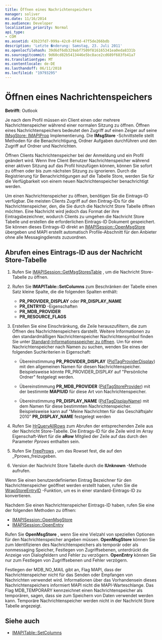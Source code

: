 ```yaml
---
title: Öffnen eines Nachrichtenspeichers
manager: soliver
ms.date: 11/16/2014
ms.audience: Developer
localization_priority: Normal
api_type:
- COM
ms.assetid: 43b23fd7-999a-42c0-8f4d-47f5de266bdb
description: 'Letzte �nderung: Samstag, 23. Juli 2011'
ms.openlocfilehash: 39d6df6db329abf7509f816165341ea0eda8331b
ms.sourcegitcommit: 9d60cd82b5413446e5bc8ace2cd689f683fb41a7
ms.translationtype: MT
ms.contentlocale: de-DE
ms.lasthandoff: 06/11/2018
ms.locfileid: "19793295"
---
```

# <a name="opening-a-message-store"></a>Öffnen eines Nachrichtenspeichers

**Betrifft**: Outlook 
  
Je nach dem Profil müssen ein Client einen oder mehrere Nachrichtenspeicher während einer normalen Sitzung zu öffnen. Öffnen eines Nachrichtenspeichers bedeutet den Zugriff auf einen Zeiger auf seine [IMsgStore: IMAPIProp](imsgstoreimapiprop.md) Implementierung. Die **IMsgStore** -Schnittstelle stellt Methoden für die Benachrichtigung, Ordner Aufgaben durchführen und den Zugriff auf Ordner und Nachrichten. 
  
Öffnen Clients Nachrichtenspeicher bei der Anmeldung und ein Profil geändert wird. Wenn Ihre Client Benutzer Nachrichtenspeicher während einer aktiven Sitzung auf das Profil hinzufügen können, können Sie sofort zu öffnen oder bis zum nächsten Sitzung zu ignorieren. Durch die Registrierung für Benachrichtigungen auf die Tabelle Store, werden Sie für die Verfügbarkeit von einem neuen Nachrichtenspeicher benachrichtigt werden.
  
Um einen Nachrichtenspeicher zu öffnen, benötigen Sie die Eintrags-ID verfügbar. Die meisten Clients Zugriff auf den Eintrag-IDs für die Nachrichtenspeicher, den, die Sie durch die Nachricht Store Tabelle öffnen möchten. Eine Nachricht wird jedoch das Format der ihre Eintragsbezeichner, wodurch Clients zu umgehen die Nachricht Store Tabelle und erstellen die erforderlichen Eintrags-ID Dokument gespeichert. Sie können dieses Eintrags-ID direkt an [IMAPISession::OpenMsgStore](imapisession-openmsgstore.md) übergeben und MAPI erstellt automatisch Profile-Abschnitt für den Anbieter ohne alle Messagingdiensts zuzuordnen. 
  
## <a name="retrieve-an-entry-identifier-from-the-message-store-table"></a>Abrufen eines Eintrags-ID aus der Nachricht Store-Tabelle
  
1. Rufen Sie [IMAPISession::GetMsgStoresTable](imapisession-getmsgstorestable.md) , um die Nachricht Store-Tabelle zu öffnen. 
    
2. Rufen Sie **IMAPITable::SetColumns** zum Beschränken der Tabelle einen Satz kleine Spalte, die die folgenden Spalten enthält: 
    
   - **PR_PROVIDER_DISPLAY** oder **PR_DISPLAY_NAME**
   - **PR_ENTRYID** -Eigenschaften 
   - **PR_MDB_PROVIDER**
   - **PR_RESOURCE_FLAGS**
    
3. Erstellen Sie eine Einschränkung, die Zeile herauszufiltern, die zum Öffnen des Nachrichtenspeichers darstellt. Weitere Informationen zu den standardmäßigen Nachrichtenspeicher Nachrichtensymbol finden Sie unter [Standard-Informationsspeicher zu öffnen](opening-the-default-message-store.md). Um für einen Nachrichtenspeicher nach Namen zu suchen, wenden Sie eines der folgenden Suchkriterien in Eigenschaft:
    
   - Übereinstimmung **PR_PROVIDER_DISPLAY** ([PidTagProviderDisplay](pidtagproviderdisplay-canonical-property.md)) mit den allgemeinen Namen für diesen Nachrichtenspeicher. Beispielsweise könnte PR_PROVIDER_DISPLAY auf "Persönliche Ordner" festgelegt werden.
    
   - Übereinstimmung **PR_MDB_PROVIDER** ([PidTagStoreProvider](pidtagstoreprovider-canonical-property.md)) mit der bestimmte **MAPIUID** für diese Art von Nachrichtenspeicher. 
    
   - Übereinstimmung **PR_DISPLAY_NAME** ([PidTagDisplayName](pidtagdisplayname-canonical-property.md)) mit dem Namen für diese bestimmten Nachrichtenspeicher. Beispielsweise kann auf "Meine Nachrichten für das Geschäftsjahr 2010" **PR_DISPLAY_NAME** festgelegt werden 
    
4. Rufen Sie [HrQueryAllRows](hrqueryallrows.md) zum Abrufen der entsprechenden Zeile aus der Nachricht Store-Tabelle. Die Eintrags-ID für die Zeile wird im Array Eigenschaft-Wert für die **aRow** Mitglied der Zeile auf das durch den Parameter _Pprows_ enthalten sein. 
    
5. Rufen Sie [FreeProws](freeprows.md) , um das Rowset fest, die auf den _Pprows_freizugeben.
    
6. Version der Nachricht Store Tabelle durch die **IUnknown** -Methode aufrufen. 
    
Wenn Sie einen benutzerdefinierten Eintrag Bezeichner für den Nachrichtenspeicher geöffnet werden erstellt haben, rufen Sie die [WrapStoreEntryID](wrapstoreentryid.md) -Funktion, um es in einer standard-Eintrags-ID zu konvertieren. 
  
Nachdem Sie einen Nachrichtenspeicher Eintrags-ID haben, rufen Sie eine der folgenden Methoden zu öffnen:
  
- [IMAPISession::OpenMsgStore](imapisession-openmsgstore.md)
- [IMAPISession::OpenEntry](imapisession-openentry.md)
    
Rufen Sie **OpenMsgStore** , wenn Sie eine Vielzahl von speziellen Optionen für den Nachrichtenspeicher angeben müssen. **OpenMsgStore** können Sie zum Identifizieren des Nachrichtenspeichers als temporär oder als nonmessaging Speicher, Festlegen von Zugriffsebenen, unterdrückt die Anzeige von Dialogfeldern und Fehler zu verzögern. **OpenEntry** können Sie nur zum Festlegen von Zugriffsebenen und Fehler verzögern. 
  
Festlegen der MDB_NO_MAIL gibt an, Flag MAPI, dass der Nachrichtenspeicher nicht für das Senden oder Empfangen von Nachrichten verwendet wird. Informationen über das Vorhandensein dieses Nachrichtenspeichers informiert MAPI nicht die MAPI-Warteschlange. Das Flag MDB_TEMPORARY kennzeichnet einen Nachrichtenspeicher als temporären, sagen, dass sie zum Speichern von Daten verwendet werden kann. Temporäre Nachrichtenspeicher werden nicht in der Nachricht Store Tabelle angezeigt. 
  
## <a name="see-also"></a>Siehe auch

- [IMAPITable::SetColumns](imapitable-setcolumns.md)

